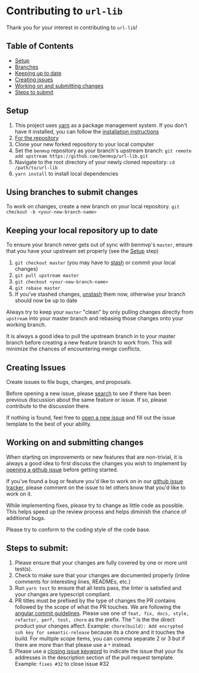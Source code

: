 # Contributing to `url-lib`

Thank you for your interest in contributing to `url-lib`!

## Table of Contents

* [Setup](#setup)
* [Branches](#using-branches-to-submit-changes)
* [Keeping up to date](#keeping-your-local-repo-up-to-date)
* [Creating issues](#creating-issues)
* [Working on and submitting changes](#working-on-and-submitting-changes)
* [Steps to submit](#steps-to-submit)

## Setup

1. This project uses [yarn](https://yarnpkg.com/en/) as a package management system. If you don't have it installed, you can follow the [installation instructions](https://yarnpkg.com/lang/en/docs/install/)
1. [For the repository](https://help.github.com/articles/fork-a-repo/)
1. Clone your new forked repository to your local computer
1. Set the `benmvp` repository as your branch's upstream branch: `git remote add upstream https://github.com/benmvp/url-lib.git`
1. Navigate to the root directory of your newly cloned repository: `cd /path/to/url-lib`
1. `yarn install` to install local dependencies

## Using branches to submit changes

To work on changes, create a new branch on your local repository. `git checkout -b <your-new-branch-name>`

## Keeping your local repository up to date

To ensure your branch never gets out of sync with benmvp's `master`, ensure that you have your upstream set properly (see the [Setup](#setup) step)

1. `git checkout master` (you may have to [stash](https://git-scm.com/book/en/v1/Git-Tools-Stashing) or commit your local changes)
1. `git pull upstream master`
1. `git checkout <your-new-branch-name>`
1. `git rebase master`
1. If you've stashed changes, [unstash](https://git-scm.com/book/en/v1/Git-Tools-Stashing) them now, otherwise your branch should now be up to date

Always try to keep your `master` "clean" by only pulling changes directly from `upstream` into your master branch and rebasing those changes onto your working branch.

It is always a good idea to pull the upstream branch in to your master branch before creating a new feature branch to work from. This will minimize the chances of encountering merge conflicts.

## Creating Issues

Create issues to file bugs, changes, and proposals.

Before opening a new issue, please [search](https://github.com/benmvp/url-lib/issues) to see if there has been previous discussion about the same feature or issue. If so, please contribute to the discussion there.

If nothing is found, feel free to [open a new issue](https://github.com/benmvp/url-lib/issues) and fill out the issue template to the best of your ability.

## Working on and submitting changes

When starting on improvements or new features that are non-trivial, it is always a good idea to first discuss the changes you wish to implement by [opening a github issue](https://github.com/benmvp/url-lib/issues) before getting started.

If you've found a bug or feature you'd like to work on in our [github issue tracker](https://github.com/benmvp/url-lib/issues), please comment on the issue to let others know that you'd like to work on it.

While implementing fixes, please try to change as little code as possible. This helps speed up the review process and helps diminish the chance of additional bugs.

Please try to conform to the coding style of the code base.

## Steps to submit:

1. Please ensure that your changes are fully covered by one or more unit test(s).
1. Check to make sure that your changes are documented properly (inline comments for interesting lines, READMEs, etc.)
1. Run `yarn test` to ensure that all tests pass, the linter is satisfied and your changes are typescript compliant.
1. PR titles must be prefixed by the type of changes the PR contains followed by the scope of what the PR touches. We are following the [angular commit guidelines](https://github.com/angular/angular.js/blob/master/DEVELOPERS.md#-git-commit-guidelines). Please use one of `feat, fix, docs, style, refactor, perf, test, chore` as the prefix. The " is the the direct product your changes affect. Example: `chore(build): Add encrypted ssh key for semantic-release` because its a chore and it touches the build. For multiple scope items, you can comma separate 2 or 3 but if there are more than that please use a `*` instead.
1.  Please use a [closing issue keyword](https://help.github.com/articles/closing-issues-using-keywords/) to indicate the issue that your fix addresses in the description section of the pull request template. Example: `fixes #32` to close issue #32
